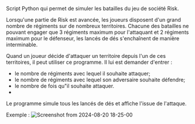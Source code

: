 Script Python qui permet de simuler les batailles du jeu de société Risk.

Lorsqu'une partie de Risk est avancée, les joueurs disposent d'un grand nombre de régiments sur de nombreux territoires. Chacune des batailles ne pouvant engager que 3 régiments maximum pour l'attaquant et 2 régiments maximum pour le défenseur, les lancés de dés s'enchaînent de manière interminable.

Quand un joueur décide d'attaquer un territoire depuis l'un de ces territoires, il peut utiliser ce programme.
Il lui est demander d'entrer :
  - le nombre de régiments avec lequel il souhaite attaquer;
  - le nombre de régiments avec lequel son adversaire souhaite défendre;
  - le nombre de fois qu"il souhaite attaquer.
  - 
Le programme simule tous les lancés de dés et affiche l'issue de l'attaque.

Exemple :
![Screenshot from 2024-08-20 18-25-00](https://github.com/user-attachments/assets/d85f7b0a-5af6-49f7-a291-8cf592f56c08)
